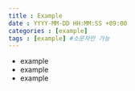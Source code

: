 ```yaml
---
title : Example
date : YYYY-MM-DD HH:MM:SS +09:00
categories : [example]
tags : [example] #소문자만 가능
---
```


- example
- example
- example
